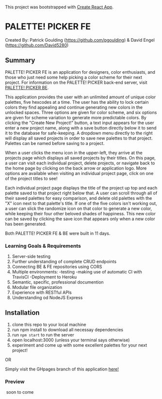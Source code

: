 This project was bootstrapped with [Create React App](https://github.com/facebook/create-react-app).

# PALETTE! PICKER FE

Created By:
Patrick Goulding (https://github.com/pgoulding) & David Engel (https://github.com/David5280)

## Summary

PALETTE! PICKER FE is an application for designers, color enthusiasts, and those who just need some help picking a color scheme for their next project.  For information on the PALETTE! PICKER back-end server, visit [PALETTE! PICKER BE](https://github.com/pgoulding/palette-picker-be).

This application provides the user with an unlimited amount of unique color palettes, five hexcodes at a time.  The user has the ability to lock certain colors they find appealing and continue generating new colors in the unlocked spaces.  Three options are given for color scheme, and six options are given for scheme variation to generate more predictable colors.  By clicking the "Create New Project!" button, a text input appears for the user enter a new project name, along with a save button directly below it to send it to the database for safe-keeping.  A dropdown menu directly to the right will display all saved projects in order to save new palettes to that project.  Palettes can be named before saving to a project.

When a user clicks the menu icon in the upper-left, they arrive at the projects page which displays all saved projects by their titles.  On this page, a user can visit each individual project, delete projects, or navigate back to the home page by clicking on the back arrow or application logo.  More options are available when visiting an individual project page, click on one of the project titles to see!

Each individual project page displays the title of the project up top and each palette saved to that project right below that.  A user can scroll through all of their saved palettes for easy comparison, and delete old palettes with the "X" icon next to that palette's title.  If one of the five colors isn't working out, a user can slick the randomize icon on that color to generate a new color, while keeping their four other beloved shades of happiness.  This new color can be saved by clicking the save icon that appears only when a new color has been generated.  

Both PALETTE! PICKER FE & BE were built in 11 days.

### Learning Goals & Requirements

1.  Server-side testing
2.  Further understanding of complete CRUD endpoints
3.  Connecting BE & FE repositories using CORS
4.  Multiple environments:
  -testing
  -making use of automatic CI with TravisCI
  -Deployment to Heroku
5.  Semantic, specific, professional documention
6.  Modular file organization
7.  Experience with RESTful APIs
8.  Understanding od NodeJS Express


##  Installation

1.  clone this repo to your local machine
2.  run npm install to download all necessay dependencies
3.  run ```npm start``` to run the server
4.  open localhost:3000 (unless your terminal says otherwise)
5.  experiment and come up with some excellent palettes for your next project!

OR

Simply visit the GHpages branch of this application [here!](https://david5280.github.io/palette-picker-fe/#/palette-picker-fe/)


###  Preview

 ![]() soon to come
